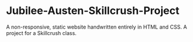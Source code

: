 # Jubilee-Austen-Skillcrush-Project
A non-responsive, static website handwritten entirely in HTML and CSS. A project for a Skillcrush class. 
